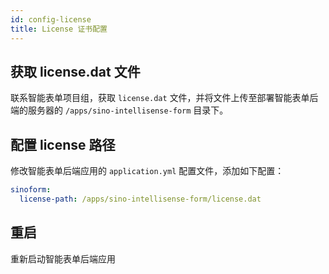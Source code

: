 ```yaml
---
id: config-license
title: License 证书配置
---
```


## 获取 license.dat 文件

联系智能表单项目组，获取 `license.dat` 文件，并将文件上传至部署智能表单后端的服务器的 `/apps/sino-intellisense-form` 目录下。

## 配置 license 路径

修改智能表单后端应用的 `application.yml` 配置文件，添加如下配置：
```yaml
sinoform:
  license-path: /apps/sino-intellisense-form/license.dat
```

## 重启

重新启动智能表单后端应用